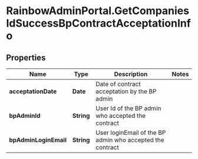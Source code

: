# RainbowAdminPortal.GetCompaniesIdSuccessBpContractAcceptationInfo

## Properties

Name | Type | Description | Notes
------------ | ------------- | ------------- | -------------
**acceptationDate** | **Date** | Date of contract acceptation by the BP admin | 
**bpAdminId** | **String** | User Id of the BP admin who accepted the contract | 
**bpAdminLoginEmail** | **String** | User loginEmail of the BP admin who accepted the contract | 



